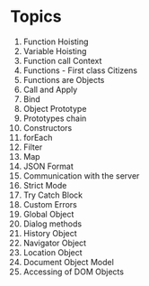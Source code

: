 # Topics
1. Function Hoisting
2. Variable Hoisting
3. Function call Context
4. Functions - First class Citizens
5. Functions are Objects
6. Call and Apply
7. Bind
8. Object Prototype
9. Prototypes chain
10. Constructors
11. forEach
12. Filter
13. Map
14. JSON Format
15. Communication with the server
16. Strict Mode
17. Try Catch Block
18. Custom Errors
19. Global Object
20. Dialog methods
21. History Object
22. Navigator Object
23. Location Object
24. Document Object Model
25. Accessing of DOM Objects